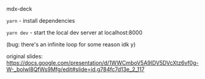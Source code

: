 mdx-deck

`yarn` - install dependencies

`yarn dev` - start the local dev server at localhost:8000

(bug: there's an infinite loop for some reason idk y)

original slides: https://docs.google.com/presentation/d/1WWCmboV5A9IDV5DVcXtz6vf0g-W-_boIwl8QfWs9Mfg/edit#slide=id.g784fc7d13e_2_117
